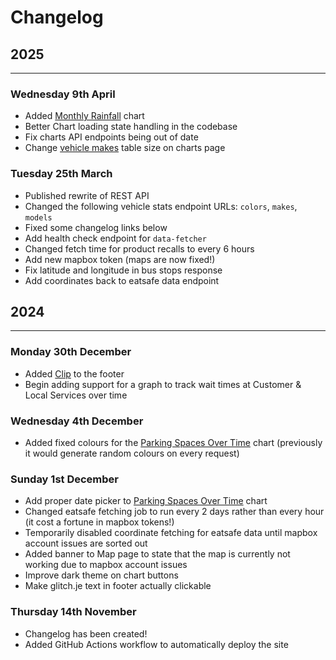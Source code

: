 # Changelog

## 2025
---
### Wednesday 9th April
* Added [Monthly Rainfall](/charts/weather/monthly-rainfall) chart
* Better Chart loading state handling in the codebase
* Fix charts API endpoints being out of date
* Change [vehicle makes](/charts/transport/vehicle-makes) table size on charts page

### Tuesday 25th March
* Published rewrite of REST API
* Changed the following vehicle stats endpoint URLs: `colors`, `makes`, `models`
* Fixed some changelog links below
* Add health check endpoint for `data-fetcher` 
* Changed fetch time for product recalls to every 6 hours
* Add new mapbox token (maps are now fixed!)
* Fix latitude and longitude in bus stops response
* Add coordinates back to eatsafe data endpoint

## 2024
---
### Monday 30th December
* Added [Clip](https://clip.glitch.je) to the footer
* Begin adding support for a graph to track wait times at Customer & Local Services over time

### Wednesday 4th December
* Added fixed colours for the [Parking Spaces Over Time](/charts/transport/parking-over-time) chart (previously it would generate random colours on every request)

### Sunday 1st December
* Add proper date picker to [Parking Spaces Over Time](/charts/transport/parking-over-time) chart
* Changed eatsafe fetching job to run every 2 days rather than every hour (it cost a fortune in mapbox tokens!)
* Temporarily disabled coordinate fetching for eatsafe data until mapbox account issues are sorted out
* Added banner to Map page to state that the map is currently not working due to mapbox account issues
* Improve dark theme on chart buttons
* Make glitch.je text in footer actually clickable

### Thursday 14th November
* Changelog has been created!
* Added GitHub Actions workflow to automatically deploy the site